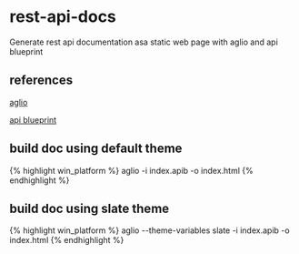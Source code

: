 # rest-api-docs
Generate rest api documentation asa static web page with aglio and api blueprint

## references

[aglio](https://github.com/danielgtaylor/aglio)

[api blueprint](https://github.com/apiaryio/api-blueprint/blob/master/API%20Blueprint%20Specification.md)

## build doc using default theme 

{% highlight win_platform %}
aglio -i index.apib -o index.html
{% endhighlight %}


## build doc using slate theme 

{% highlight win_platform %}
aglio  --theme-variables slate -i index.apib -o index.html
{% endhighlight %}

